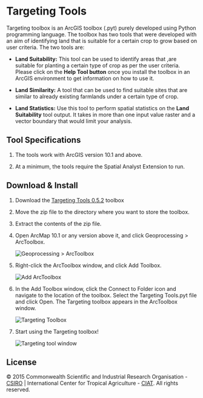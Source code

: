Targeting Tools
===============

Targeting toolbox is an ArcGIS toolbox (.pyt) purely developed using Python programming language. The toolbox has two tools that were developed with an aim of identifying land that is suitable for a certain crop to grow based on user criteria. The two tools are:

* **Land Suitability:** This tool can be used to identify areas that ,are suitable for planting a certain type of crop as per the user criteria. Please click on the **Help Tool button** once you install the toolbox in an ArcGIS environment to get information on how to use it.

* **Land Similarity:** A tool that can be used to find suitable sites that are similar to already existing farmlands under a certain type of crop.

* **Land Statistics:** Use this tool to perform spatial statistics on the **Land Suitability** tool output. It takes in more than one input value raster and a vector boundary that would limit your analysis.

## Tool Specifications

1. The tools work with ArcGIS version 10.1 and above.

2. At a minimum, the tools require the Spatial Analyst Extension to run.

## Download & Install

1. Download the [Targeting Tools 0.5.2](https://github.com/nkoech/Targeting_Tools_10_1/releases/download/V0.5.2/Targeting_Tools_0.5.2.zip) toolbox

2. Move the zip file to the directory where you want to store the toolbox.

3. Extract the contents of the zip file.

4. Open ArcMap 10.1 or any version above it, and click Geoprocessing > ArcToolbox.

	![Geoprocessing > ArcToolbox](https://raw.githubusercontent.com/nkoech/Targeting_Tools_10_1/master/img/gp_arctoolbox.png)

5. Right-click the ArcToolbox window, and click Add Toolbox.

	![Add ArcToolbox](https://raw.githubusercontent.com/nkoech/Targeting_Tools_10_1/master/img/add_toolbox.png)

6. In the Add Toolbox window, click the Connect to Folder icon and navigate to the location of the toolbox. Select the Targeting Tools.pyt file and click Open. The Targeting toolbox appears in the ArcToolbox window.

	![Targeting Toolbox](https://raw.githubusercontent.com/nkoech/Targeting_Tools_10_1/master/img/targeting_toolbox.png)

7. Start using the Targeting toolbox!

	![Targeting tool window](https://raw.githubusercontent.com/nkoech/Targeting_Tools_10_1/master/img/targeting_toolbox_window.png)

## License

© 2015 Commonwealth Scientific and Industrial Research Organisation - [CSIRO](http://www.csiro.au/) | International Center for Tropical Agriculture - [CIAT](http://ciat.cgiar.org/). All rights reserved.
